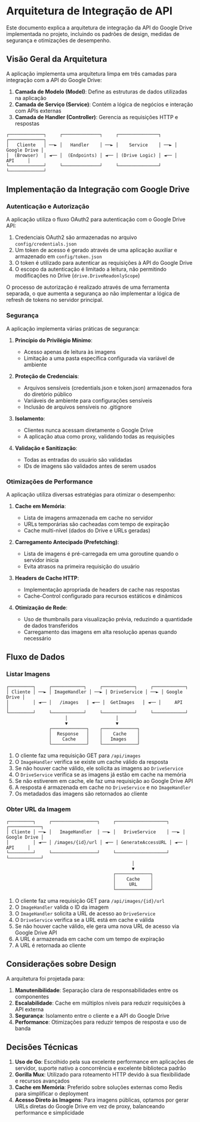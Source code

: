 # Arquitetura de Integração de API 

Este documento explica a arquitetura de integração da API do Google Drive implementada no projeto, incluindo os padrões de design, medidas de segurança e otimizações de desempenho.

## Visão Geral da Arquitetura

A aplicação implementa uma arquitetura limpa em três camadas para integração com a API do Google Drive:

1. **Camada de Modelo (Model)**: Define as estruturas de dados utilizadas na aplicação
2. **Camada de Serviço (Service)**: Contém a lógica de negócios e interação com APIs externas
3. **Camada de Handler (Controller)**: Gerencia as requisições HTTP e respostas

```
┌─────────────┐     ┌──────────────┐     ┌───────────────┐     ┌─────────────┐
│   Cliente   │ ──► │   Handler    │ ──► │    Service    │ ──► │ Google Drive │
│  (Browser)  │ ◄── │  (Endpoints) │ ◄── │ (Drive Logic) │ ◄── │     API     │
└─────────────┘     └──────────────┘     └───────────────┘     └─────────────┘
```

## Implementação da Integração com Google Drive

### Autenticação e Autorização

A aplicação utiliza o fluxo OAuth2 para autenticação com o Google Drive API:

1. Credenciais OAuth2 são armazenadas no arquivo `config/credentials.json`
2. Um token de acesso é gerado através de uma aplicação auxiliar e armazenado em `config/token.json`
3. O token é utilizado para autenticar as requisições à API do Google Drive
4. O escopo da autenticação é limitado a leitura, não permitindo modificações no Drive (`drive.DriveReadonlyScope`)

O processo de autorização é realizado através de uma ferramenta separada, o que aumenta a segurança ao não implementar a lógica de refresh de tokens no servidor principal.

### Segurança

A aplicação implementa várias práticas de segurança:

1. **Princípio do Privilégio Mínimo**: 
   - Acesso apenas de leitura às imagens
   - Limitação a uma pasta específica configurada via variável de ambiente

2. **Proteção de Credenciais**:
   - Arquivos sensíveis (credentials.json e token.json) armazenados fora do diretório público
   - Variáveis de ambiente para configurações sensíveis
   - Inclusão de arquivos sensíveis no .gitignore

3. **Isolamento**:
   - Clientes nunca acessam diretamente o Google Drive
   - A aplicação atua como proxy, validando todas as requisições

4. **Validação e Sanitização**:
   - Todas as entradas do usuário são validadas
   - IDs de imagens são validados antes de serem usados

### Otimizações de Performance

A aplicação utiliza diversas estratégias para otimizar o desempenho:

1. **Cache em Memória**:
   - Lista de imagens armazenada em cache no servidor
   - URLs temporárias são cacheadas com tempo de expiração
   - Cache multi-nível (dados do Drive e URLs geradas)

2. **Carregamento Antecipado (Prefetching)**:
   - Lista de imagens é pré-carregada em uma goroutine quando o servidor inicia
   - Evita atrasos na primeira requisição do usuário

3. **Headers de Cache HTTP**:
   - Implementação apropriada de headers de cache nas respostas
   - Cache-Control configurado para recursos estáticos e dinâmicos

4. **Otimização de Rede**:
   - Uso de thumbnails para visualização prévia, reduzindo a quantidade de dados transferidos
   - Carregamento das imagens em alta resolução apenas quando necessário

## Fluxo de Dados

### Listar Imagens

```
┌─────────┐     ┌────────────┐     ┌────────────┐     ┌────────────┐
│ Cliente │ ──► │ ImageHandler │ ──► │ DriveService │ ──► │ Google Drive │
│         │ ◄── │   /images   │ ◄── │  GetImages   │ ◄── │     API     │
└─────────┘     └────────────┘     └────────────┘     └────────────┘
                      │                  │
                      ▼                  ▼
                ┌─────────────┐    ┌─────────────┐
                │  Response   │    │    Cache    │
                │    Cache    │    │   Images    │
                └─────────────┘    └─────────────┘
```

1. O cliente faz uma requisição GET para `/api/images`
2. O `ImageHandler` verifica se existe um cache válido da resposta
3. Se não houver cache válido, ele solicita as imagens ao `DriveService`
4. O `DriveService` verifica se as imagens já estão em cache na memória
5. Se não estiverem em cache, ele faz uma requisição ao Google Drive API
6. A resposta é armazenada em cache no `DriveService` e no `ImageHandler`
7. Os metadados das imagens são retornados ao cliente

### Obter URL da Imagem

```
┌─────────┐     ┌─────────────────┐     ┌───────────────────┐     ┌────────────┐
│ Cliente │ ──► │   ImageHandler  │ ──► │   DriveService    │ ──► │ Google Drive │
│         │ ◄── │ /images/{id}/url │ ◄── │ GenerateAccessURL │ ◄── │     API     │
└─────────┘     └─────────────────┘     └───────────────────┘     └────────────┘
                                               │
                                               ▼
                                        ┌─────────────┐
                                        │    Cache    │
                                        │     URL     │
                                        └─────────────┘
```

1. O cliente faz uma requisição GET para `/api/images/{id}/url`
2. O `ImageHandler` valida o ID da imagem
3. O `ImageHandler` solicita a URL de acesso ao `DriveService`
4. O `DriveService` verifica se a URL está em cache e válida
5. Se não houver cache válido, ele gera uma nova URL de acesso via Google Drive API
6. A URL é armazenada em cache com um tempo de expiração
7. A URL é retornada ao cliente

## Considerações sobre Design

A arquitetura foi projetada para:

1. **Manutenibilidade**: Separação clara de responsabilidades entre os componentes
2. **Escalabilidade**: Cache em múltiplos níveis para reduzir requisições à API externa
3. **Segurança**: Isolamento entre o cliente e a API do Google Drive
4. **Performance**: Otimizações para reduzir tempos de resposta e uso de banda

## Decisões Técnicas

1. **Uso de Go**: Escolhido pela sua excelente performance em aplicações de servidor, suporte nativo a concorrência e excelente biblioteca padrão
2. **Gorilla Mux**: Utilizado para roteamento HTTP devido à sua flexibilidade e recursos avançados
3. **Cache em Memória**: Preferido sobre soluções externas como Redis para simplificar o deployment
4. **Acesso Direto às Imagens**: Para imagens públicas, optamos por gerar URLs diretas do Google Drive em vez de proxy, balanceando performance e simplicidade 